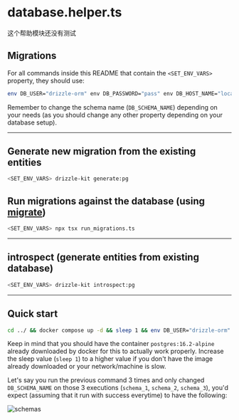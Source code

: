 # database.helper.ts

这个帮助模块还没有测试

## Migrations

For all commands inside this README that contain the `<SET_ENV_VARS>` property, they should use:

```bash
env DB_USER="drizzle-orm" env DB_PASSWORD="pass" env DB_HOST_NAME="localhost" env DB_PORT="5432" env DB_NAME="drizzle-orm" env DB_SCHEMA_NAME="your-custom-schema-name" 
```

Remember to change the schema name (`DB_SCHEMA_NAME`) depending on your needs (as you should change any other property depending on your database setup).

---

## Generate new migration from the existing entities

```bash
<SET_ENV_VARS> drizzle-kit generate:pg   
```

## Run migrations against the database (using [migrate](https://orm.drizzle.team/kit-docs/overview#running-migrations))

```bash
<SET_ENV_VARS> npx tsx run_migrations.ts
```

---

## introspect (generate entities from existing database)

```bash
<SET_ENV_VARS> drizzle-kit introspect:pg
```

---

## Quick start

```bash
cd ../ && docker compose up -d && sleep 1 && env DB_USER="drizzle-orm" env DB_PASSWORD="pass" env DB_HOST_NAME="localhost" env DB_PORT="5432" env DB_NAME="drizzle-orm" env DB_SCHEMA_NAME="schema_1" npx tsx migrations/run_migrations.ts && echo "Database and schema were created. Use Drizzle Studio/Datagrip/DBeaver to view the DB"
```

Keep in mind that you should have the container `postgres:16.2-alpine` already downloaded by docker for this to actually work properly. Increase the sleep value (`sleep 1`) to a higher value if you don't have the image already downloaded or your network/machine is slow.

Let's say you run the previous command 3 times and only changed `DB_SCHEMA_NAME` on those 3 executions (`schema_1`, `schema_2`, `schema_3`), you'd expect (assuming that it run with success everytime) to have the following:

![schemas](./documentation/schemas.png)

